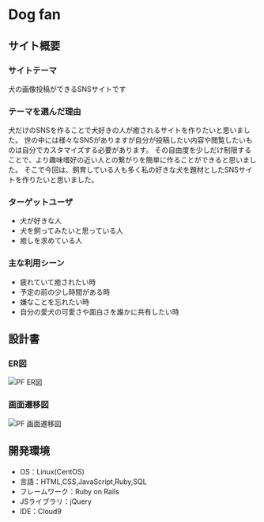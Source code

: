 # Dog fan

## サイト概要
### サイトテーマ
犬の画像投稿ができるSNSサイトです

### テーマを選んだ理由
犬だけのSNSを作ることで犬好きの人が癒されるサイトを作りたいと思いました。
世の中には様々なSNSがありますが自分が投稿したい内容や閲覧したいものは自分でカスタマイズする必要があります。
その自由度を少しだけ制限することで、より趣味嗜好の近い人との繋がりを簡単に作ることができると思いました。
そこで今回は、飼育している人も多く私の好きな犬を題材としたSNSサイトを作りたいと思いました。


### ターゲットユーザ
- 犬が好きな人
- 犬を飼ってみたいと思っている人
- 癒しを求めている人

### 主な利用シーン
- 疲れていて癒されたい時
- 予定の前の少し時間がある時
- 嫌なことを忘れたい時
- 自分の愛犬の可愛さや面白さを誰かに共有したい時

## 設計書
### ER図
![PF ER図](https://user-images.githubusercontent.com/108566690/192241734-cdf7cd01-84a0-43b3-b137-a834b4faf67b.jpg)

### 画面遷移図
![PF 画面遷移図](https://user-images.githubusercontent.com/108566690/192241926-a2d0c9cc-190f-4f7c-bd6e-209f44fa1204.jpg)

## 開発環境
- OS：Linux(CentOS)
- 言語：HTML,CSS,JavaScript,Ruby,SQL
- フレームワーク：Ruby on Rails
- JSライブラリ：jQuery
- IDE：Cloud9
